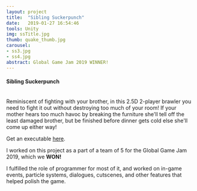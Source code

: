 ```yaml
---
layout: project
title:  "Sibling Suckerpunch"
date:   2019-01-27 16:54:46
tools: Unity
img: ssTitle.jpg
thumb: quake_thumb.jpg
carousel:
- ss3.jpg
- ss4.jpg
abstract: Global Game Jam 2019 WINNER!
---
```

#### Sibling Suckerpunch
<br>
Reminiscent of fighting with your brother, in this 2.5D 2-player brawler you need to fight it out without destroying too much of your room! If your mother hears too much havoc by breaking the furniture she'll tell off the least damaged brother, but be finished before dinner gets cold else she'll come up either way!

Get an executable [here](https://globalgamejam.org/2019/games/sibling-suckerpunch).

I worked on this project as a part of a team of 5 for the Global Game Jam 2019, which we <b>WON!</b>

I fulfilled the role of programmer for most of it, and worked on in-game events, particle systems, dialogues, cutscenes, and other features that helped polish the game.
